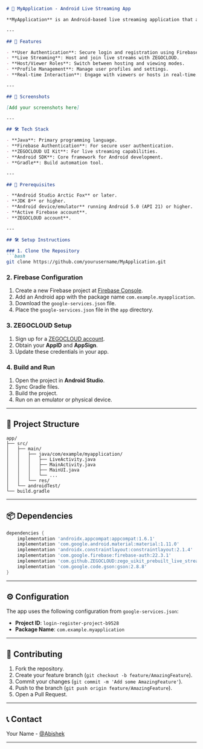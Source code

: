 ```markdown
# 📱 MyApplication - Android Live Streaming App

**MyApplication** is an Android-based live streaming application that allows users to host and join live streaming sessions. Built with **Firebase authentication** and **ZEGOCLOUD's streaming capabilities**, it provides a seamless live streaming experience.

---

## 🌟 Features

- **User Authentication**: Secure login and registration using Firebase.
- **Live Streaming**: Host and join live streams with ZEGOCLOUD.
- **Host/Viewer Roles**: Switch between hosting and viewing modes.
- **Profile Management**: Manage user profiles and settings.
- **Real-time Interaction**: Engage with viewers or hosts in real-time.

---

## 📸 Screenshots

[Add your screenshots here]

---

## 🛠️ Tech Stack

- **Java**: Primary programming language.
- **Firebase Authentication**: For secure user authentication.
- **ZEGOCLOUD UI Kit**: For live streaming capabilities.
- **Android SDK**: Core framework for Android development.
- **Gradle**: Build automation tool.

---

## 🚀 Prerequisites

- **Android Studio Arctic Fox** or later.
- **JDK 8** or higher.
- **Android device/emulator** running Android 5.0 (API 21) or higher.
- **Active Firebase account**.
- **ZEGOCLOUD account**.

---

## 🛠️ Setup Instructions

### 1. Clone the Repository
```bash
git clone https://github.com/yourusername/MyApplication.git
```

### 2. Firebase Configuration
1. Create a new Firebase project at [Firebase Console](https://console.firebase.google.com/).
2. Add an Android app with the package name `com.example.myapplication`.
3. Download the `google-services.json` file.
4. Place the `google-services.json` file in the `app` directory.

### 3. ZEGOCLOUD Setup
1. Sign up for a [ZEGOCLOUD account](https://zegocloud.com/).
2. Obtain your **AppID** and **AppSign**.
3. Update these credentials in your app.

### 4. Build and Run
1. Open the project in **Android Studio**.
2. Sync Gradle files.
3. Build the project.
4. Run on an emulator or physical device.

---

## 📂 Project Structure

```
app/
├── src/
│   ├── main/
│   │   ├── java/com/example/myapplication/
│   │   │   ├── LiveActivity.java
│   │   │   ├── MainActivity.java
│   │   │   ├── MainUI.java
│   │   │   └── ...
│   │   └── res/
│   └── androidTest/
└── build.gradle
```

---

## 📦 Dependencies

```gradle
dependencies {
    implementation 'androidx.appcompat:appcompat:1.6.1'
    implementation 'com.google.android.material:material:1.11.0'
    implementation 'androidx.constraintlayout:constraintlayout:2.1.4'
    implementation 'com.google.firebase:firebase-auth:22.3.1'
    implementation 'com.github.ZEGOCLOUD:zego_uikit_prebuilt_live_streaming_android'
    implementation 'com.google.code.gson:gson:2.8.8'
}
```

---

## ⚙️ Configuration

The app uses the following configuration from `google-services.json`:

- **Project ID**: `login-register-project-b9528`
- **Package Name**: `com.example.myapplication`

---

## 🤝 Contributing

1. Fork the repository.
2. Create your feature branch (`git checkout -b feature/AmazingFeature`).
3. Commit your changes (`git commit -m 'Add some AmazingFeature'`).
4. Push to the branch (`git push origin feature/AmazingFeature`).
5. Open a Pull Request.

---

## 📞 Contact

Your Name - [@Abishek](https://github.com/Abishek1006)  

---
